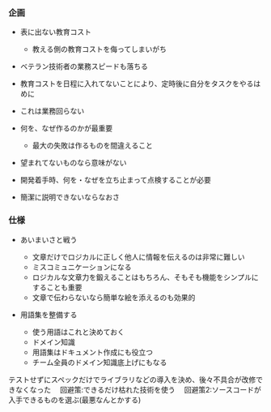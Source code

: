 ### 企画

- 表に出ない教育コスト
  - 教える側の教育コストを侮ってしまいがち
- ベテラン技術者の業務スピードも落ちる
- 教育コストを日程に入れてないことにより、定時後に自分をタスクをやるはめに
- これは業務回らない

- 何を、なぜ作るのかが最重要
  - 最大の失敗は作るものを間違えること
- 望まれてないものなら意味がない
- 開発着手時、何を・なぜを立ち止まって点検することが必要
- 簡潔に説明できないならなおさ

### 仕様

- あいまいさと戦う
  - 文章だけでロジカルに正しく他人に情報を伝えるのは非常に難しい
  - ミスコミュニケーションになる
  - ロジカルな文章力を鍛えることはもちろん、そもそも機能をシンプルにすることも重要
  - 文章で伝わらないなら簡単な絵を添えるのも効果的

- 用語集を整備する
  - 使う用語はこれと決めておく
  - ドメイン知識
  - 用語集はドキュメント作成にも役立つ
  - チーム全員のドメイン知識底上げにもなる

テストせずにスペックだけでライブラリなどの導入を決め、後々不具合が改修できなくなった
　回避策:できるだけ枯れた技術を使う
　回避策2:ソースコードが入手できるものを選ぶ(最悪なんとかする)